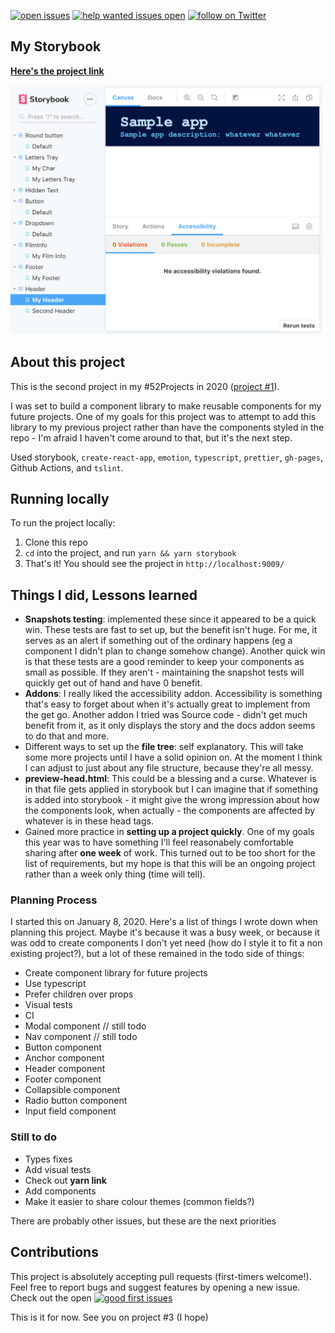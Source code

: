 [![open issues](https://img.shields.io/github/issues/zurda/my-storybook.svg)](https://github.com/zurda/my-storybook/issues) [![help wanted issues open](https://img.shields.io/github/issues/zurda/my-storybook/help%20wanted.svg)](https://github.com/zurda/my-storybook/issues?q=is%3Aissue+is%3Aopen+label%3A%22help+wanted%22) <a href="https://twitter.com/zur_da/follow?screen_name=zur_da">
    <img src="https://img.shields.io/twitter/follow/zur_da.svg?style=social&logo=twitter"
        alt="follow on Twitter">
</a>

## My Storybook 

<strong><a href="https://zurda.github.io/my-storybook/">Here's the project link</a></strong>

<img src="./my-storybook-screen.png" 
alt="Screen grab of my storybook component library" width="500" />

## About this project 

This is the second project in my #52Projects in 2020 ([project #1](https://github.com/zurda/hangman-react)). 

I was set to build a component library to make reusable components for my future projects. One of my goals for this project was to attempt to add this library to my previous project rather than have the components styled in the repo - I'm afraid I haven't come around to that, but it's the next step. 


Used storybook, `create-react-app`, `emotion`, `typescript`, `prettier`, `gh-pages`, Github Actions, and `tslint`. 


## Running locally

To run the project locally: 

1. Clone this repo
2. `cd` into the project, and run `yarn && yarn storybook`
3. That's it! You should see the project in `http://localhost:9009/`


## Things I did, Lessons learned

- **Snapshots testing**: implemented these since it appeared to be a quick win. These tests are fast to set up, but the benefit isn't huge. For me, it serves as an alert if something out of the ordinary happens (eg a component I didn't plan to change somehow change). Another quick win is that these tests are a good reminder to keep your components as small as possible. If they aren't - maintaining the snapshot tests will quickly get out of hand and have 0 benefit. 
- **Addons**: I really liked the accessibility addon. Accessibility is something that's easy to forget about when it's actually great to implement from the get go. Another addon I tried was Source code - didn't get much benefit from it, as it only displays the story and the docs addon seems to do that and more. 
- Different ways to set up the **file tree**: self explanatory. This will take some more projects until I have a solid opinion on. At the moment I think I can adjust to just about any file structure, because they're all messy. 
- **preview-head.html**: This could be a blessing and a curse. Whatever is in that file gets applied in storybook but I can imagine that if something is added into storybook - it might give the wrong impression about how the components look, when actually - the components are affected by whatever is in these head tags. 
- Gained more practice in **setting up a project quickly**. One of my goals this year was to have something I'll feel reasonabely comfortable sharing after **one week** of work. This turned out to be too short for the list of requirements, but my hope is that this will be an ongoing project rather than a week only thing (time will tell).


### Planning Process

I started this on January 8, 2020. Here's a list of things I wrote down when planning this project. Maybe it's because it was a busy week, or because it was odd to create components I don't yet need (how do I style it to fit a non existing project?), but a lot of these remained in the todo side of things:

- Create component library for future projects 
- Use typescript 
- Prefer children over props
- Visual tests 
- CI 
- Modal component // still todo
- Nav component // still todo
- Button component 
- Anchor component 
- Header component 
- Footer component 
- Collapsible component 
- Radio button component 
- Input field component 


### Still to do

- Types fixes
- Add visual tests
- Check out **yarn link**
- Add components 
- Make it easier to share colour themes (common fields?)

There are probably other issues, but these are the next priorities


## Contributions

This project is absolutely accepting pull requests (first-timers welcome!). Feel free to report bugs and suggest features by opening a new issue. Check out the open [![good first issues](https://img.shields.io/github/issues/zurda/my-storybook/good%20first%20issue.svg)](https://github.com/zurda/my-storybook/issues?q=is%3Aissue+is%3Aopen+label%3A%22good+first%22%issue)


This is it for now. See you on project #3 (I hope)

